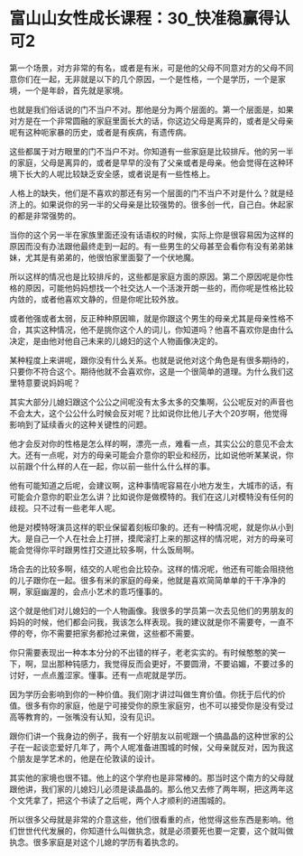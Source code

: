 # 富山山女性成长课程：30_快准稳赢得认可2

第一个场景，对方非常的有名，或者是有米，可是他的父母不同意对方的父母不同意你们在一起，无非就是以下的几个原因，一个是性格，一个是学历，一个是家境，一个是年龄，首先就是家境。

也就是我们俗话说的门不当户不对。那他是分为两个层面的。第一个层面是，如果对方是在一个非常圆融的家庭里面长大的话，你这边父母是离异的，或者是父母亲呢有这种呃家暴的历史，或者是有疾病，有遗传病。

这些都属于对方眼里的门不当户不对。你知道有一些家庭是比较排斥。他的另一半的家庭，父母是离异的，或者是早早的没有了父亲或者是母亲。他会觉得在这种环境下长大的人呢比较缺乏安全感，或者说是有一些性格上。

人格上的缺失，他们是不喜欢的那还有另一个层面的门不当户不对是什么？就是经济上的。如果说你的另一半的父母亲是比较强势的。很多创一代，自己白。休起家的都是非常强势的。

当你的这个另一半在家族里面还没有话语权的时候，实际上你是很容易因为这样的原因而没有办法跟他最终走到一起的。有一些男生的父母甚至会看你有没有弟弟妹妹，尤其是有弟弟的，他很怕家里面娶了一个伏地魔。

所以这样的情况也是比较排斥的，这些都是家庭方面的原因。第二个原因呢是你性格的原因，可能他妈妈想找一个社交达人一个活泼开朗一些的，而你呢是性格比较内敛的，或者他喜欢文静的，但是你呢比较外放。

或者他强或者太弱，反正种种原因嘛，就是你跟这个男生的母亲尤其是母亲性格不合，其实这种情况，他不是挑你这个人的词儿，你知道吗？他喜不喜欢你是由什么决定，是由他对他自己未来的儿媳妇的这个人物画像决定的。

某种程度上来讲呢，跟你没有什么关系。也就是说他对这个角色是有很多期待的，只要你不符合这个。期待他就不会喜欢你，这是一个很简单的道理。为什么我们这里特意要说妈妈呢？

其实大部分儿媳妇跟这个公公之间呢没有太多太多的交集啊，公公呢反对的声音也不会太大，这个公公什么时候会反对呢？比如说你比他儿子大个20岁啊，他觉得影响到了延续香火的这种关键性的问题。

他才会反对你的性格是怎么样的啊，漂亮一点，难看一点，其实公公的意见不会太大。还有一点呢，对方的母亲可能会介意你的职业和经历，比如说他听某某说，你以前跟个什么样的人在一起，你以前一些什么什么样的事。

他有可能知道之后呢，会建议啊，这种事情呢容易在小地方发生，大城市的话，有可能会介意你的职业怎么讲？比如说你是做模特的。我们在这儿对模特没有任何的歧视。只不过有一些老年人呢。

他是对模特呀演员这样的职业保留着刻板印象的。还有一种情况呢，就是你从小到大。是自己一个人在社会上打拼，摸爬滚打上来的那这样的情况呢，对方的母亲可能会觉得你平时跟男性打交道比较多啊，什么饭局啊。

场合去的比较多啊，结交的人呢也会比较杂。这样的情况呢，他还有可能会阻挠他的儿子跟你在一起。很多有米的家庭的母亲，他就是喜欢简简单单的干干净净的啊，家庭幽渥的，会点小艺术的乖巧懂事的。

这个就是他们对儿媳妇的一个人物画像。我很多的学员第一次去见他们的男朋友的妈妈的时候，他们都会问我，我该怎么样表现。我的建议就是你不需要夸，一直不停的夸，你不需要把家务都抢过来做，这些都不需要。

你只需要表现出一种本本分分的不出错的样子，老老实实的。有时候憨憨的笑一下，啊，显出那种钝感力，我觉得反而会更好，不要圆滑，不要谄媚，不要过多的讨好，一点点羞涩家。懂事。还有一点呢就是学历。

因为学历会影响到你的一种价值。我们刚才讲过叫做生育价值。你抚于后代的价值。很多有你的家庭，他是宁可接受你的原生家庭穷，也不可以接受你是没有受过高等教育的，一张嘴没有认知，没有见识。

跟你们讲一个我身边的例子，我有一个好朋友以前呢跟一个搞晶晶的这种世家的公子在一起谈恋爱好几年了，两个人呢准备进围城的时候，父母亲就反对，因为我这个朋友是学艺术的，他是在伦敦读的设计。

其实他的家境也很不错。他上的这个学府也是非常棒的。那当时这个南方的父母就跟他讲，我们家的儿媳妇儿必须是读晶晶的。那么他又去修了两年啊，把这两年这个文凭拿了，把这个书读了之后呢，两个人才顺利的进围城的。

所以很多父母就是非常的介意这些，他们很看重的点，他觉得这些东西是影响。他们世世代代发展的，你知道什么叫做执念，就是必须要死也要一定要，这个就叫做执念。很多家庭是对这个儿媳的学历有着执念的。

